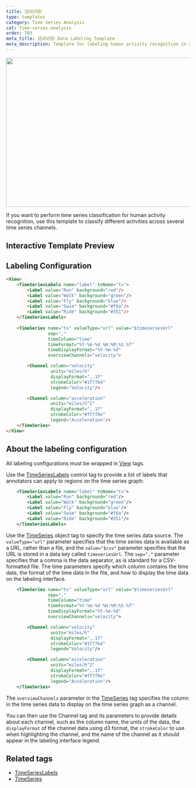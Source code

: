 ```yaml
---
title: 活动识别
type: templates
category: Time Series Analysis
cat: time-series-analysis
order: 703
meta_title: 活动识别 Data Labeling Template
meta_description: Template for labeling human activity recognition in a time series using Label Studio for your machine learning and data science projects.
---
```


<img src="/images/templates/activity-recognition.png" alt="" class="gif-border" width="552px" height="408px" />

If you want to perform time series classification for human activity recognition, use this template to classify different activities across several time series channels.

## Interactive Template Preview

<div id="main-preview"></div>

## Labeling Configuration

```html
<View>
    <TimeSeriesLabels name="label" toName="ts">
        <Label value="Run" background="red"/>
        <Label value="Walk" background="green"/>
        <Label value="Fly" background="blue"/>
        <Label value="Swim" background="#f6a"/>
        <Label value="Ride" background="#351"/>
    </TimeSeriesLabels>
    
    <TimeSeries name="ts" valueType="url" value="$timeseriesUrl"
                sep=","
                timeColumn="time"
                timeFormat="%Y-%m-%d %H:%M:%S.%f"
                timeDisplayFormat="%Y-%m-%d"
                overviewChannels="velocity">

        <Channel column="velocity"
                 units="miles/h"
                 displayFormat=",.1f"
                 strokeColor="#1f77b4"
                 legend="Velocity"/>

        <Channel column="acceleration"
                 units="miles/h^2"
                 displayFormat=",.1f"
                 strokeColor="#ff7f0e"
                 legend="Acceleration"/>
    </TimeSeries>
</View>
```

## About the labeling configuration

All labeling configurations must be wrapped in [View](/tags/view.html) tags.

Use the [TimeSeriesLabels](/tags/timeserieslabels.html) control tag to provide a list of labels that annotators can apply to regions on the time series graph:
```xml
    <TimeSeriesLabels name="label" toName="ts">
        <Label value="Run" background="red"/>
        <Label value="Walk" background="green"/>
        <Label value="Fly" background="blue"/>
        <Label value="Swim" background="#f6a"/>
        <Label value="Ride" background="#351"/>
    </TimeSeriesLabels>
```

Use the [TimeSeries](/tags/timeseries.html) object tag to specify the time series data source. The `valueType="url"` parameter specifies that the time series data is available as a URL, rather than a file, and the `value="$csv"` parameter specifies that the URL is stored in a data key called `timeseriesUrl`. The `sep=","` parameter specifies that a comma is the data separator, as is standard for a CSV-formatted file. The time parameters specify which column contains the time data, the format of the time data in the file, and how to display the time data on the labeling interface. 
```xml
    <TimeSeries name="ts" valueType="url" value="$timeseriesUrl"
                sep=","
                timeColumn="time"
                timeFormat="%Y-%m-%d %H:%M:%S.%f"
                timeDisplayFormat="%Y-%m-%d"
                overviewChannels="velocity">

        <Channel column="velocity"
                 units="miles/h"
                 displayFormat=",.1f"
                 strokeColor="#1f77b4"
                 legend="Velocity"/>

        <Channel column="acceleration"
                 units="miles/h^2"
                 displayFormat=",.1f"
                 strokeColor="#ff7f0e"
                 legend="Acceleration"/>
    </TimeSeries>
```
The `overviewChannels` parameter in the [TimeSeries](/tags/timeseries.html) tag specifies the column in the time series data to display on the time series graph as a channel. 

You can then use the Channel tag and its parameters to provide details about each channel, such as the column name, the units of the data, the `displayFormat` of the channel data using d3 format, the `strokeColor` to use when highlighting the channel, and the name of the channel as it should appear in the labeling interface legend. 

## Related tags

- [TimeSeriesLabels](/tags/timeserieslabels.html)
- [TimeSeries](/tags/timeseries.html)
